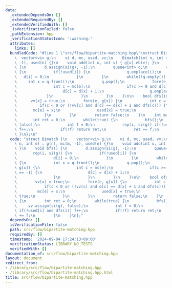```yaml
---
data:
  _extendedDependsOn: []
  _extendedRequiredBy: []
  _extendedVerifiedWith: []
  _isVerificationFailed: false
  _pathExtension: hpp
  _verificationStatusIcon: ':warning:'
  attributes:
    links: []
  bundledCode: "#line 1 \"src/flow/bipartite-matching.hpp\"\nstruct Bimatch {\n  \
    \  vector<vi> g;\n    vi d, mc, used, vv;\n    Bimatch(int n, int m) : g(n), mc(m,\
    \ -1), used(n) {}\n    void add(int u, int v) { g[u].eb(v); }\n    void bfs()\
    \ {\n        d.assign(si(g), -1);\n        queue<int> q;\n        rep(i, si(g))\
    \ {\n            if(!used[i]) {\n                q.emplace(i);\n             \
    \   d[i] = 0;\n            }\n        }\n        while(!q.empty()) {\n       \
    \     int x = q.front();\n            q.pop();\n            fore(e, g[x]) {\n\
    \                int c = mc[e];\n                if(c >= 0 and d[c] == -1) {\n\
    \                    d[c] = d[x] + 1;\n                    q.emplace(c);\n   \
    \             }\n            }\n        }\n    }\n\n    bool dfs(int x) {\n  \
    \      vv[x] = true;\n        fore(e, g[x]) {\n            int c = mc[e];\n  \
    \          if(c < 0 or (!vv[c] and d[c] == d[x] + 1 and dfs(c))) {\n         \
    \       mc[e] = x;\n                used[x] = true;\n                return true;\n\
    \            }\n        }\n        return false;\n    }\n    int match() {\n \
    \       int ret = 0;\n        while(true) {\n            bfs();\n            vv.assign(si(g),\
    \ false);\n            int f = 0;\n            rep(i, si(g)) if(!used[i] and dfs(i))\
    \ f++;\n            if(!f) return ret;\n            ret += f;\n        }\n   \
    \ }\n};\n"
  code: "struct Bimatch {\n    vector<vi> g;\n    vi d, mc, used, vv;\n    Bimatch(int\
    \ n, int m) : g(n), mc(m, -1), used(n) {}\n    void add(int u, int v) { g[u].eb(v);\
    \ }\n    void bfs() {\n        d.assign(si(g), -1);\n        queue<int> q;\n \
    \       rep(i, si(g)) {\n            if(!used[i]) {\n                q.emplace(i);\n\
    \                d[i] = 0;\n            }\n        }\n        while(!q.empty())\
    \ {\n            int x = q.front();\n            q.pop();\n            fore(e,\
    \ g[x]) {\n                int c = mc[e];\n                if(c >= 0 and d[c]\
    \ == -1) {\n                    d[c] = d[x] + 1;\n                    q.emplace(c);\n\
    \                }\n            }\n        }\n    }\n\n    bool dfs(int x) {\n\
    \        vv[x] = true;\n        fore(e, g[x]) {\n            int c = mc[e];\n\
    \            if(c < 0 or (!vv[c] and d[c] == d[x] + 1 and dfs(c))) {\n       \
    \         mc[e] = x;\n                used[x] = true;\n                return\
    \ true;\n            }\n        }\n        return false;\n    }\n    int match()\
    \ {\n        int ret = 0;\n        while(true) {\n            bfs();\n       \
    \     vv.assign(si(g), false);\n            int f = 0;\n            rep(i, si(g))\
    \ if(!used[i] and dfs(i)) f++;\n            if(!f) return ret;\n            ret\
    \ += f;\n        }\n    }\n};"
  dependsOn: []
  isVerificationFile: false
  path: src/flow/bipartite-matching.hpp
  requiredBy: []
  timestamp: '2024-09-04 17:24:13+09:00'
  verificationStatus: LIBRARY_NO_TESTS
  verifiedWith: []
documentation_of: src/flow/bipartite-matching.hpp
layout: document
redirect_from:
- /library/src/flow/bipartite-matching.hpp
- /library/src/flow/bipartite-matching.hpp.html
title: src/flow/bipartite-matching.hpp
---
```

